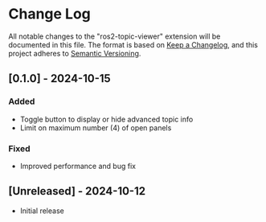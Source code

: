 # Change Log

All notable changes to the "ros2-topic-viewer" extension will be documented in this file. The format is based on [Keep a Changelog](https://keepachangelog.com/en/1.1.0/), and this project adheres to [Semantic Versioning](https://semver.org/spec/v2.0.0.html).

## [0.1.0] - 2024-10-15

### Added
- Toggle button to display or hide advanced topic info
- Limit on maximum number (4) of open panels

### Fixed
- Improved performance and bug fix

## [Unreleased] - 2024-10-12

- Initial release
